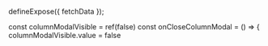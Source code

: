 defineExpose({
  fetchData
});

const columnModalVisible = ref(false)
const onCloseColumnModal = () => {
  columnModalVisible.value = false
